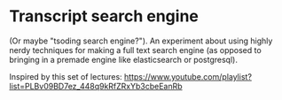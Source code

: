 # Transcript search engine

(Or maybe "tsoding search engine?"). An experiment about using highly nerdy techniques
for making a full text search engine (as opposed to bringing in a premade engine like
elasticsearch or postgresql).

Inspired by this set of lectures: https://www.youtube.com/playlist?list=PLBv09BD7ez_448q9kRfZRxYb3cbeEanRb
